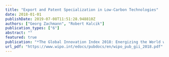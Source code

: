 ```yaml
---
title: "Export and Patent Specialization in Low-Carbon Technologies"
date: 2018-01-01
publishDate: 2019-07-08T11:51:28.948810Z
authors: ["Georg Zachmann", "Robert Kalcik"]
publication_types: ["6"]
abstract: ""
featured: true
publication: "*The Global Innovation Index 2018: Energizing the World with Innovation*"
url_pdf: "https://www.wipo.int/edocs/pubdocs/en/wipo_pub_gii_2018.pdf"
---
```


